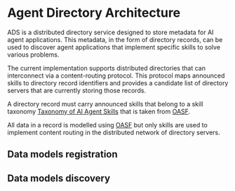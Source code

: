 # Agent Directory Architecture

ADS is a distributed directory service designed to store metadata for AI agent
applications. This metadata, in the form of directory records, can be used to
discover agent applications that implement specific skills to solve various
problems.

The current implementation supports distributed directories that can
interconnect via a content-routing protocol. This protocol maps announced skills
to directory record identifiers and provides a candidate list of directory
servers that are currently storing those records.

A directory record must carry announced skills that belong to a skill taxonomy
[Taxonomy of AI Agent Skills](taxonomy.md) that is taken from [OASF](oasf.md).

All data in a record is modelled using [OASF](oasf.md) but only skills are used
to implement content routing in the distributed network of directory servers.

## Data models registration

## Data models discovery
